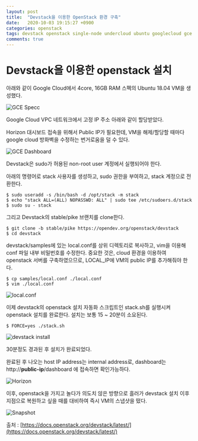```yaml
---
layout: post
title:  "Devstack을 이용한 OpenStack 환경 구축"
date:   2020-10-03 19:15:27 +0900
categories: openstack
tags: devstack openstack single-node undercloud ubuntu googlecloud gce
comments: true  
---
```

# Devstack을 이용한 openstack 설치

아래와 같이 Google Cloud에서 4core, 16GB RAM 스펙의 Ubuntu 18.04 VM을 생성했다.

![GCE Specc](https://theorydb.github.io/assets/img/post_img/gce-spec.png)  

Google Cloud VPC 네트워크에서 고정 IP 주소 아래와 같이 할당받았다.

Horizon 대시보드 접속을 위해서 Public IP가 필요한데, VM을 해제/할당할 때마다 google cloud 방화벽을 수정하는 번거로움을 덜 수 있다.

![GCE Dashboard](https://theorydb.github.io/assets/img/post_img/gce-dashboard.png)  

Devstack은 sudo가 허용된 non-root user 계정에서 실행되어야 한다.

아래의 명령어로 stack 사용자를 생성하고, sudo 권한을 부여하고, stack 계정으로 전환한다.

```
$ sudo useradd -s /bin/bash -d /opt/stack -m stack
$ echo "stack ALL=(ALL) NOPASSWD: ALL" | sudo tee /etc/sudoers.d/stack
$ sudo su - stack
```

그리고 Devstack의 stable/pike 브랜치를 clone한다.

```
$ git clone -b stable/pike https://opendev.org/openstack/devstack
$ cd devstack
```

devstack/samples에 있는 local.conf를 상위 디렉토리로 복사하고, vim을 이용해 conf 파일 내부 비밀번호를 수정한다. 중요한 것은, cloud 환경을 이용하여 openstack 서버를 구축하였으므로, LOCAL\_IP에 VM의 public IP를 추가해줘야 한다.

```
$ cp samples/local.conf ./local.conf
$ vim ./local.conf
```

![local.conf](https://theorydb.github.io/assets/img/post_img/localconf.png)  

이제 devstack의 openstack 설치 자동화 스크립트인 stack.sh를 실행시켜 openstack 설치를 완료한다. 설치는 보통 15 ~ 20분이 소요된다.

```
$ FORCE=yes ./stack.sh
```

![devstack install](https://theorydb.github.io/assets/img/post_img/devstack-install.png)  

30분정도 경과된 후 설치가 완료되었다.

완료된 후 나오는 host IP address는 internal address로, dashboard는 http://**public-ip**/dashboard 에 접속하면 확인가능하다.

![Horizon](https://theorydb.github.io/assets/img/post_img/horizon.png)  

이후, openstack을 가지고 놀다가 의도치 않은 방향으로 흘러가 devstack 설치 이후 지점으로 복원하고 싶을 때를 대비하여 즉시 VM의 스냅샷을 떴다.

![Snapshot](https://theorydb.github.io/assets/img/post_img/snapshot.png)  

출처 : [https://docs.openstack.org/devstack/latest/](https://docs.openstack.org/devstack/latest/)